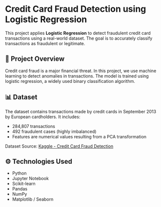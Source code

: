 # Credit Card Fraud Detection using Logistic Regression

This project applies **Logistic Regression** to detect fraudulent credit card transactions using a real-world dataset. The goal is to accurately classify transactions as fraudulent or legitimate.

## 📌 Project Overview

Credit card fraud is a major financial threat. In this project, we use machine learning to detect anomalies in transactions. The model is trained using logistic regression, a widely used binary classification algorithm.

## 📊 Dataset

The dataset contains transactions made by credit cards in September 2013 by European cardholders. It includes:

- 284,807 transactions
- 492 fraudulent cases (highly imbalanced)
- Features are numerical values resulting from a PCA transformation

Dataset Source: [Kaggle - Credit Card Fraud Detection](https://www.kaggle.com/mlg-ulb/creditcardfraud)

## ⚙️ Technologies Used

- Python
- Jupyter Notebook
- Scikit-learn
- Pandas
- NumPy
- Matplotlib / Seaborn



